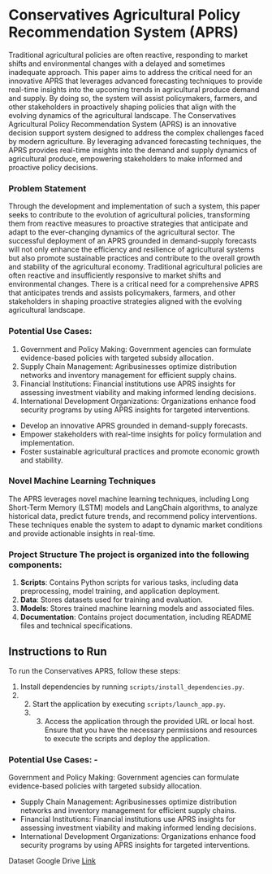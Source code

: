 # Conservatives Agricultural Policy Recommendation System (APRS) 

Traditional agricultural policies are often reactive, responding to market shifts and environmental changes with a delayed and sometimes inadequate approach. This paper aims to address the critical need for an innovative APRS that leverages advanced forecasting techniques to provide real-time insights into the upcoming trends in agricultural produce demand and supply. By doing so, the system will assist policymakers, farmers, and other stakeholders in proactively shaping policies that align with the evolving dynamics of the agricultural landscape. The Conservatives Agricultural Policy Recommendation System (APRS) is an innovative decision support system designed to address the complex challenges faced by modern agriculture. By leveraging advanced forecasting techniques, the APRS provides real-time insights into the demand and supply dynamics of agricultural produce, empowering stakeholders to make informed and proactive policy decisions. 

### Problem Statement 

Through the development and implementation of such a system, this paper seeks to contribute to the evolution of agricultural policies, transforming them from reactive measures to proactive strategies that anticipate and adapt to the ever-changing dynamics of the agricultural sector. The successful deployment of an APRS grounded in demand-supply forecasts will not only enhance the efficiency and resilience of agricultural systems but also promote sustainable practices and contribute to the overall growth and stability of the agricultural economy. Traditional agricultural policies are often reactive and insufficiently responsive to market shifts and environmental changes. There is a critical need for a comprehensive APRS that anticipates trends and assists policymakers, farmers, and other stakeholders in shaping proactive strategies aligned with the evolving agricultural landscape. 

### Potential Use Cases: 

1. Government and Policy Making: Government agencies can formulate evidence-based policies with targeted subsidy allocation.
2. Supply Chain Management: Agribusinesses optimize distribution networks and inventory management for efficient supply chains.
3. Financial Institutions: Financial institutions use APRS insights for assessing investment viability and making informed lending decisions.
4. International Development Organizations: Organizations enhance food security programs by using APRS insights for targeted interventions.


- Develop an innovative APRS grounded in demand-supply forecasts.
- Empower stakeholders with real-time insights for policy formulation and implementation.
- Foster sustainable agricultural practices and promote economic growth and stability. 

### Novel Machine Learning Techniques 

The APRS leverages novel machine learning techniques, including Long Short-Term Memory (LSTM) models and LangChain algorithms, to analyze historical data, predict future trends, and recommend policy interventions. These techniques enable the system to adapt to dynamic market conditions and provide actionable insights in real-time. 

### Project Structure The project is organized into the following components:

1. **Scripts**: Contains Python scripts for various tasks, including data preprocessing, model training, and application deployment. 
2. **Data**: Stores datasets used for training and evaluation. 
3. **Models**: Stores trained machine learning models and associated files. 
4. **Documentation**: Contains project documentation, including README files and technical specifications. 

## Instructions to Run 

To run the Conservatives APRS, follow these steps: 
1. Install dependencies by running `scripts/install_dependencies.py`.
2. 2. Start the application by executing `scripts/launch_app.py`.
   3. 3. Access the application through the provided URL or local host. Ensure that you have the necessary permissions and resources to execute the scripts and deploy the application. 

### Potential Use Cases: - 

Government and Policy Making: Government agencies can formulate evidence-based policies with targeted subsidy allocation. 
- Supply Chain Management: Agribusinesses optimize distribution networks and inventory management for efficient supply chains. 
- Financial Institutions: Financial institutions use APRS insights for assessing investment viability and making informed lending decisions.
- International Development Organizations: Organizations enhance food security programs by using APRS insights for targeted interventions. 

Dataset Google Drive [Link](https://drive.google.com/drive/folders/1Aysc8DK8vkETSP-JF0DpmwONkS7wpuRX?usp=sharing) 
